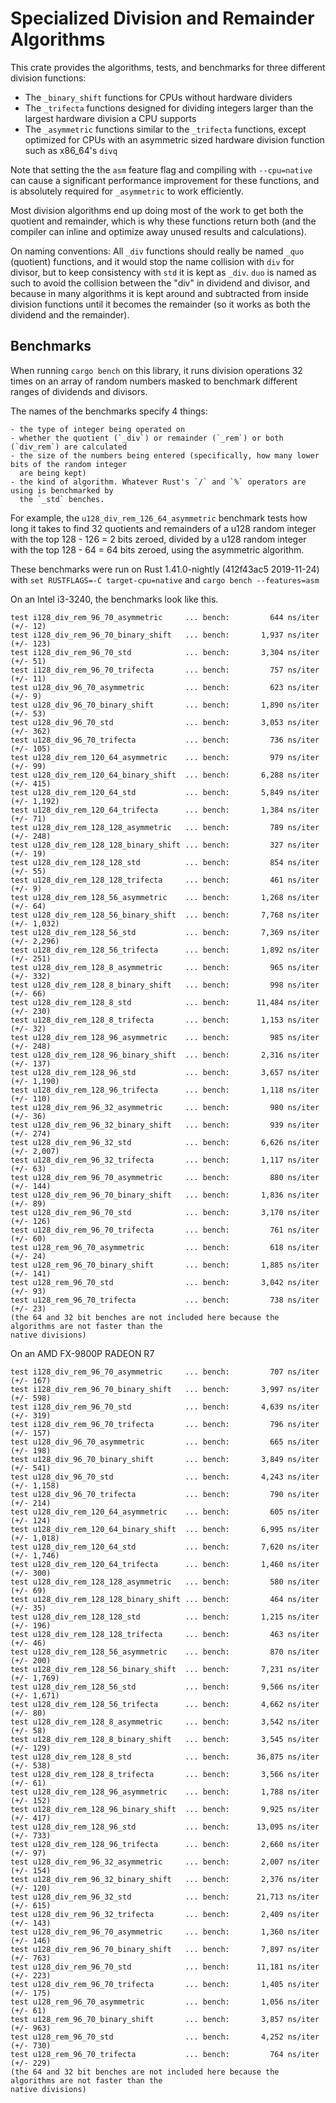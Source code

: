 # Specialized Division and Remainder Algorithms

This crate provides the algorithms, tests, and benchmarks for three different division functions:

- The `_binary_shift` functions for CPUs without hardware dividers
- The `_trifecta` functions designed for dividing integers larger than the largest hardware division
  a CPU supports
- The `_asymmetric` functions similar to the `_trifecta` functions, except optimized for CPUs with
  an asymmetric sized hardware division function such as x86_64's `divq`

Note that setting the the `asm` feature flag and compiling with `--cpu=native` can cause a
significant performance improvement for these functions, and is absolutely required for
`_asymmetric` to work efficiently.

Most division algorithms end up doing most of the work to get both the quotient and remainder, which is why these functions return both (and the compiler can inline and optimize away unused results and calculations).

On naming conventions:
All `_div` functions should really be named `_quo` (quotient) functions, and it would stop the name
collision with `div` for divisor, but to keep consistency with `std` it is kept as `_div`.
`duo` is named as such to avoid the collision between the "div" in dividend and divisor, and because
in many algorithms it is kept around and subtracted from inside division functions until it becomes
the remainder (so it works as both the dividend and the remainder).

## Benchmarks

When running `cargo bench` on this library, it runs division operations 32 times on an array of
random numbers masked to benchmark different ranges of dividends and divisors.

The names of the benchmarks specify 4 things:

    - the type of integer being operated on
    - whether the quotient (`_div`) or remainder (`_rem`) or both (`div_rem`) are calculated
    - the size of the numbers being entered (specifically, how many lower bits of the random integer
      are being kept)
    - the kind of algorithm. Whatever Rust's `/` and `%` operators are using is benchmarked by
      the `_std` benches.

For example, the `u128_div_rem_126_64_asymmetric` benchmark tests how long it takes to find 32
quotients and remainders of a u128 random integer with the top 128 - 126 = 2 bits zeroed, divided
by a u128 random integer with the top 128 - 64 = 64 bits zeroed, using the asymmetric algorithm.

These benchmarks were run on Rust 1.41.0-nightly (412f43ac5 2019-11-24) with
`set RUSTFLAGS=-C target-cpu=native` and `cargo bench --features=asm`

On an Intel i3-3240, the benchmarks look like this.

```
test i128_div_rem_96_70_asymmetric     ... bench:         644 ns/iter (+/- 12)
test i128_div_rem_96_70_binary_shift   ... bench:       1,937 ns/iter (+/- 123)
test i128_div_rem_96_70_std            ... bench:       3,304 ns/iter (+/- 51)
test i128_div_rem_96_70_trifecta       ... bench:         757 ns/iter (+/- 11)
test u128_div_96_70_asymmetric         ... bench:         623 ns/iter (+/- 9)
test u128_div_96_70_binary_shift       ... bench:       1,890 ns/iter (+/- 53)
test u128_div_96_70_std                ... bench:       3,053 ns/iter (+/- 362)
test u128_div_96_70_trifecta           ... bench:         736 ns/iter (+/- 105)
test u128_div_rem_120_64_asymmetric    ... bench:         979 ns/iter (+/- 99)
test u128_div_rem_120_64_binary_shift  ... bench:       6,288 ns/iter (+/- 415)
test u128_div_rem_120_64_std           ... bench:       5,849 ns/iter (+/- 1,192)
test u128_div_rem_120_64_trifecta      ... bench:       1,384 ns/iter (+/- 71)
test u128_div_rem_128_128_asymmetric   ... bench:         789 ns/iter (+/- 248)
test u128_div_rem_128_128_binary_shift ... bench:         327 ns/iter (+/- 19)
test u128_div_rem_128_128_std          ... bench:         854 ns/iter (+/- 55)
test u128_div_rem_128_128_trifecta     ... bench:         461 ns/iter (+/- 9)
test u128_div_rem_128_56_asymmetric    ... bench:       1,268 ns/iter (+/- 64)
test u128_div_rem_128_56_binary_shift  ... bench:       7,768 ns/iter (+/- 1,032)
test u128_div_rem_128_56_std           ... bench:       7,369 ns/iter (+/- 2,296)
test u128_div_rem_128_56_trifecta      ... bench:       1,892 ns/iter (+/- 251)
test u128_div_rem_128_8_asymmetric     ... bench:         965 ns/iter (+/- 332)
test u128_div_rem_128_8_binary_shift   ... bench:         998 ns/iter (+/- 66)
test u128_div_rem_128_8_std            ... bench:      11,484 ns/iter (+/- 230)
test u128_div_rem_128_8_trifecta       ... bench:       1,153 ns/iter (+/- 32)
test u128_div_rem_128_96_asymmetric    ... bench:         985 ns/iter (+/- 248)
test u128_div_rem_128_96_binary_shift  ... bench:       2,316 ns/iter (+/- 137)
test u128_div_rem_128_96_std           ... bench:       3,657 ns/iter (+/- 1,190)
test u128_div_rem_128_96_trifecta      ... bench:       1,118 ns/iter (+/- 110)
test u128_div_rem_96_32_asymmetric     ... bench:         980 ns/iter (+/- 36)
test u128_div_rem_96_32_binary_shift   ... bench:         939 ns/iter (+/- 274)
test u128_div_rem_96_32_std            ... bench:       6,626 ns/iter (+/- 2,007)
test u128_div_rem_96_32_trifecta       ... bench:       1,117 ns/iter (+/- 63)
test u128_div_rem_96_70_asymmetric     ... bench:         880 ns/iter (+/- 144)
test u128_div_rem_96_70_binary_shift   ... bench:       1,836 ns/iter (+/- 89)
test u128_div_rem_96_70_std            ... bench:       3,170 ns/iter (+/- 126)
test u128_div_rem_96_70_trifecta       ... bench:         761 ns/iter (+/- 60)
test u128_rem_96_70_asymmetric         ... bench:         618 ns/iter (+/- 24)
test u128_rem_96_70_binary_shift       ... bench:       1,885 ns/iter (+/- 141)
test u128_rem_96_70_std                ... bench:       3,042 ns/iter (+/- 93)
test u128_rem_96_70_trifecta           ... bench:         738 ns/iter (+/- 23)
(the 64 and 32 bit benches are not included here because the algorithms are not faster than the
native divisions)
```

On an AMD FX-9800P RADEON R7

```
test i128_div_rem_96_70_asymmetric     ... bench:         707 ns/iter (+/- 167)
test i128_div_rem_96_70_binary_shift   ... bench:       3,997 ns/iter (+/- 598)
test i128_div_rem_96_70_std            ... bench:       4,639 ns/iter (+/- 319)
test i128_div_rem_96_70_trifecta       ... bench:         796 ns/iter (+/- 157)
test u128_div_96_70_asymmetric         ... bench:         665 ns/iter (+/- 198)
test u128_div_96_70_binary_shift       ... bench:       3,849 ns/iter (+/- 541)
test u128_div_96_70_std                ... bench:       4,243 ns/iter (+/- 1,158)
test u128_div_96_70_trifecta           ... bench:         790 ns/iter (+/- 214)
test u128_div_rem_120_64_asymmetric    ... bench:         605 ns/iter (+/- 124)
test u128_div_rem_120_64_binary_shift  ... bench:       6,995 ns/iter (+/- 1,018)
test u128_div_rem_120_64_std           ... bench:       7,620 ns/iter (+/- 1,746)
test u128_div_rem_120_64_trifecta      ... bench:       1,460 ns/iter (+/- 300)
test u128_div_rem_128_128_asymmetric   ... bench:         580 ns/iter (+/- 69)
test u128_div_rem_128_128_binary_shift ... bench:         464 ns/iter (+/- 35)
test u128_div_rem_128_128_std          ... bench:       1,215 ns/iter (+/- 196)
test u128_div_rem_128_128_trifecta     ... bench:         463 ns/iter (+/- 46)
test u128_div_rem_128_56_asymmetric    ... bench:         870 ns/iter (+/- 200)
test u128_div_rem_128_56_binary_shift  ... bench:       7,231 ns/iter (+/- 1,769)
test u128_div_rem_128_56_std           ... bench:       9,566 ns/iter (+/- 1,671)
test u128_div_rem_128_56_trifecta      ... bench:       4,662 ns/iter (+/- 80)
test u128_div_rem_128_8_asymmetric     ... bench:       3,542 ns/iter (+/- 58)
test u128_div_rem_128_8_binary_shift   ... bench:       3,545 ns/iter (+/- 129)
test u128_div_rem_128_8_std            ... bench:      36,875 ns/iter (+/- 538)
test u128_div_rem_128_8_trifecta       ... bench:       3,566 ns/iter (+/- 61)
test u128_div_rem_128_96_asymmetric    ... bench:       1,788 ns/iter (+/- 152)
test u128_div_rem_128_96_binary_shift  ... bench:       9,925 ns/iter (+/- 417)
test u128_div_rem_128_96_std           ... bench:      13,095 ns/iter (+/- 733)
test u128_div_rem_128_96_trifecta      ... bench:       2,660 ns/iter (+/- 97)
test u128_div_rem_96_32_asymmetric     ... bench:       2,007 ns/iter (+/- 154)
test u128_div_rem_96_32_binary_shift   ... bench:       2,376 ns/iter (+/- 120)
test u128_div_rem_96_32_std            ... bench:      21,713 ns/iter (+/- 615)
test u128_div_rem_96_32_trifecta       ... bench:       2,409 ns/iter (+/- 143)
test u128_div_rem_96_70_asymmetric     ... bench:       1,360 ns/iter (+/- 146)
test u128_div_rem_96_70_binary_shift   ... bench:       7,897 ns/iter (+/- 763)
test u128_div_rem_96_70_std            ... bench:      11,181 ns/iter (+/- 223)
test u128_div_rem_96_70_trifecta       ... bench:       1,405 ns/iter (+/- 175)
test u128_rem_96_70_asymmetric         ... bench:       1,056 ns/iter (+/- 61)
test u128_rem_96_70_binary_shift       ... bench:       3,857 ns/iter (+/- 963)
test u128_rem_96_70_std                ... bench:       4,252 ns/iter (+/- 730)
test u128_rem_96_70_trifecta           ... bench:         764 ns/iter (+/- 229)
(the 64 and 32 bit benches are not included here because the algorithms are not faster than the
native divisions)
```
